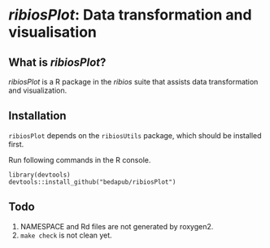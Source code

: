 *ribiosPlot*: Data transformation and visualisation
===

## What is *ribiosPlot*?

*ribiosPlot* is a R package in the *ribios* suite that assists data transformation and visualization.


## Installation

`ribiosPlot` depends on the `ribiosUtils` package, which should be installed first.

Run following commands in the R console.

```{R}
library(devtools)
devtools::install_github("bedapub/ribiosPlot")
```

## Todo

1. NAMESPACE and Rd files are not generated by roxygen2.
2. `make check` is not clean yet.
